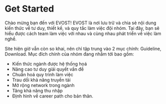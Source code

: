 # Get Started

Chào mừng bạn đến với EVOST! EVOST là nơi lưu trữ và chia sẻ nội dung kiến thức về tư duy, thiết kế, và quy tắc làm việc đội nhóm. Tại đây, bạn sẽ hiểu được cách team làm việc với nhau và cùng nhau phát triển về việc làm nghề.

Site hiện giờ vẫn còn so khai, nên chỉ tập trung vào 2 mục chính: Guideline, Download. Mục đích chính của nhóm đang nhắm tới bao gồm:

- Kiến thức ngành được hệ thống hoá
- Nâng cao tư duy giải quyết vấn đề
- Chuẩn hoá quy trình làm việc
- Trau dồi khả năng truyền tải
- Mở rộng network trong ngành
- Tăng khả năng thu nhập
- Định hình về career path cho bản thân.